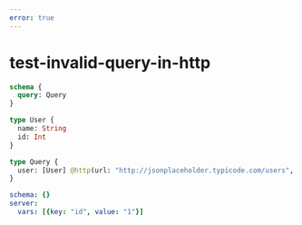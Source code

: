 ```yaml
---
error: true
---
```


# test-invalid-query-in-http

```graphql @schema
schema {
  query: Query
}

type User {
  name: String
  id: Int
}

type Query {
  user: [User] @http(url: "http://jsonplaceholder.typicode.com/users", query: {key: "id", value: "{{.vars.id}}"})
}
```

```yml @config
schema: {}
server:
  vars: [{key: "id", value: "1"}]
```
